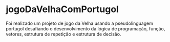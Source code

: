 # jogoDaVelhaComPortugol
  Foi realizado um projeto de jogo da Velha usando a pseudolinguagem portugol desafiando o desenvolvimento da lógica de programação, função, vetores, estrutura de repetição e estrutura de decisão.
